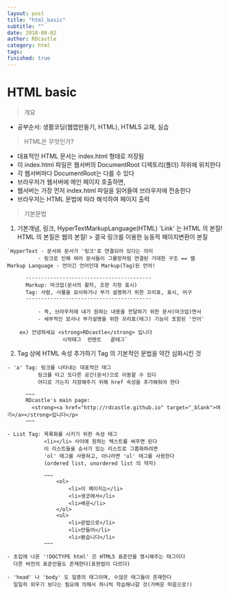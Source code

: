 ```yaml
---
layout: post
title: "html_basic"
subtitle: ""
date: 2018-08-02
author: RDcastle
category: html
tags:
finished: true
---
```


# HTML basic

> 개요

  - 공부순서: 생활코딩(웹앱만들기, HTML), HTML5 교재, 실습

> HTML은 무엇인가?

  - 대표적인 HTML 문서는 index.html 형태로 저장됨
  - 이 index.html 파일은 웹서버의 DocumentRoot 디렉토리(폴더) 하위에 위치한다
  - 각 웹서버마다 DocumentRoot는 다를 수 있다
  - 브라우저가 웹서버에 메인 페이지 호출하면,
  - 웹서버는 가장 먼저 index.html 파일을 읽어들여 브라우저에 전송한다
  - 브라우저는 HTML 문법에 따라 해석하여 페이지 출력

> 기본문법

  1. 기본개념, 링크, HyperTextMarkupLanguage(HTML)
      'Link' 는 HTML 의 본질!
      HTML 의 본질은 웹의 본질! > 결국 링크를 이용한 능동적 페이지변환이 본질

    `HyperText - 문서와 문서가 '링크'로 연결되어 있다는 의미
              - 링크로 인해 여러 문서들이 그물망처럼 연결된 거대한 구조 == 웹
    Markup Language - 언어긴 언어인데 Markup(Tag)된 언어!

          -----------------------------------------
          Markup: 마크업(문서의 활자, 조판 지정 표시)
          Tag: 사람, 사물을 묘사하거나 부가 설명하기 위한 꼬리표, 표시, 어구
          -----------------------------------------

              - 즉, 브라우저에 내가 원하는 내용을 전달하기 위한 문서(마크업)면서
              - 세부적인 묘사나 부가설명을 위한 꼬리표(태그) 기능이 포함된 '언어'

        ex) 안녕하세요 <strong>RDcastle</strong> 입니다
                      시작태그  컨텐트   끝태그`

  2. Tag 상에 HTML 속성 추가하기
      Tag 의 기본적인 문법을 약간 심화시킨 것

    - 'a' Tag: 링크를 나타내는 대표적인 태그
              링크를 타고 또다른 공간(문서)으로 이동할 수 있다
              어디로 가는지 지정해주기 위해 href 속성을 추가해줘야 한다

          ~~~
          RDcastle's main page:
            <strong><a href="http://rdcastle.github.io" target="_blank">여기</a></strong>입니다</p>
          ~~~

    - List Tag: 목록화를 시키기 위한 속성 태그
                <li></li> 사이에 원하는 텍스트를 써주면 된다
                이 리스트들을 순서가 있는 리스트로 그룹화하려면
                'ol' 태그를 사용하고, 아니라면 'ul' 태그를 사용한다
                (ordered list, unordered list 의 약자)

                ~~~
        			<ol>
        				<li>이 페이지는</li>
        				<li>생코에서</li>
        				<li>배운</li>
        			</ol>
        			<ul>
        				<li>문법으로</li>
        				<li>만들어</li>
        				<li>봤습니다</li>
                ~~~

    - 초입에 나온 '!DOCTYPE html' 은 HTML5 표준안을 명시해주는 태그이다
      다른 버전의 표준안들도 존재한다(표현법이 다르다)

    - 'head' 나 'body' 도 일종의 태그이며, 수많은 태그들이 존재한다
      일일히 외우기 보다는 필요에 의해서 하나씩 학습해나갈 것(가벼운 마음으로!)
